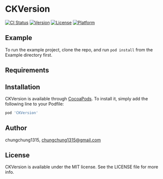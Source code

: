 # CKVersion

[![CI Status](https://img.shields.io/travis/chungchung1315/CKVersion.svg?style=flat)](https://travis-ci.org/chungchung1315/CKVersion)
[![Version](https://img.shields.io/cocoapods/v/CKVersion.svg?style=flat)](https://cocoapods.org/pods/CKVersion)
[![License](https://img.shields.io/cocoapods/l/CKVersion.svg?style=flat)](https://cocoapods.org/pods/CKVersion)
[![Platform](https://img.shields.io/cocoapods/p/CKVersion.svg?style=flat)](https://cocoapods.org/pods/CKVersion)

## Example

To run the example project, clone the repo, and run `pod install` from the Example directory first.

## Requirements

## Installation

CKVersion is available through [CocoaPods](https://cocoapods.org). To install
it, simply add the following line to your Podfile:

```ruby
pod 'CKVersion'
```

## Author

chungchung1315, chungchung1315@gmail.com

## License

CKVersion is available under the MIT license. See the LICENSE file for more info.
